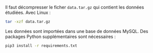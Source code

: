 Il faut décompresser le ficher `data.tar.gz` qui contient les données étudiées.
Avec Linux :

```sh
tar -xzf data.tar.gz
```

Les données sont importées dans une base de données MySQL.
Des packages Python supplémentaires sont nécessaires :
```sh
pip3 install -r requirements.txt
```

